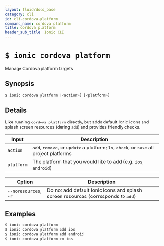 ```yaml
---
layout: fluid/docs_base
category: cli
id: cli-cordova-platform
command_name: cordova platform
title: cordova platform
header_sub_title: Ionic CLI
---
```


# `$ ionic cordova platform`

Manage Cordova platform targets
## Synopsis

```bash
$ ionic cordova platform [<action>] [<platform>]
```
  
## Details

Like running `cordova platform` directly, but adds default Ionic icons and splash screen resources (during `add`) and provides friendly checks.


Input | Description
----- | ----------
`action` | `add`, `remove`, or `update` a platform; `ls`, `check`, or `save` all project platforms
`platform` | The platform that you would like to add (e.g. `ios`, `android`)


Option | Description
------ | ----------
`--noresources`, `-r` | Do not add default Ionic icons and splash screen resources (corresponds to `add`)

## Examples

```bash
$ ionic cordova platform 
$ ionic cordova platform add ios
$ ionic cordova platform add android
$ ionic cordova platform rm ios
```
